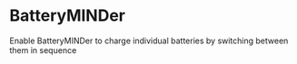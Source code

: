 # BatteryMINDer
Enable BatteryMINDer to charge individual batteries by switching between them in sequence
